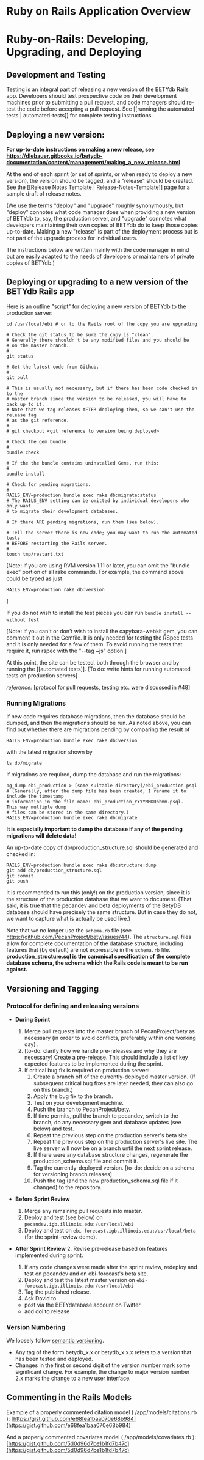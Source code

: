 # Ruby on Rails Application Overview

# Ruby-on-Rails: Developing, Upgrading, and Deploying

## Development and Testing

Testing is an integral part of releasing a new version of the BETYdb Rails app. Developers should test prospective code on their development machines prior to submitting a pull request, and code managers should re-test the code before accepting a pull request.  See [[running the automated tests | automated-tests]] for complete testing instructions.


## Deploying a new version:

**For up-to-date instructions on making a new release, see https://dlebauer.gitbooks.io/betydb-documentation/content/management/making_a_new_release.html**

At the end of each sprint (or set of sprints, or when ready to deploy a new version), the version should be tagged, and a "release" should be created.  See the [[Release Notes Template | Release-Notes-Template]] page for a sample draft of release notes.


(We use the terms "deploy" and "upgrade" roughly synonymously, but "deploy" connotes what code manager does when providing a new version of BETYdb to, say, the production server, and "upgrade" connotes what developers maintaining their own copies of BETYdb do to keep those copies up-to-date.  Making a new "release" is part of the deployment process but is not part of the upgrade process for individual users.

The instructions below are written mainly with the code manager in mind but are easily adapted to the needs of developers or maintainers of private copies of BETYdb.)


## Deploying or upgrading to a new version of the BETYdb Rails app

Here is an outline "script" for deploying a new version of BETYdb to the production server:

```{bash}
cd /usr/local/ebi # or to the Rails root of the copy you are upgrading

# Check the git status to be sure the copy is "clean".
# Generally there shouldn't be any modified files and you should be 
# on the master branch.
#
git status

# Get the latest code from Github.
#
git pull

# This is usually not necessary, but if there has been code checked in to the
# master branch since the version to be released, you will have to back up to it.
# Note that we tag releases AFTER deploying them, so we can't use the release tag
# as the git reference.
#
# git checkout <git reference to version being deployed>

# Check the gem bundle.
#
bundle check

# If the the bundle contains uninstalled Gems, run this:
#
bundle install

# Check for pending migrations.
#
RAILS_ENV=production bundle exec rake db:migrate:status
# The RAILS_ENV setting can be omitted by individual developers who only want
# to migrate their development databases.

# If there ARE pending migrations, run them (see below).

# Tell the server there is new code; you may want to run the automated tests
# BEFORE restarting the Rails server.
#
touch tmp/restart.txt
```

[Note: If you are using RVM version 1.11 or later, you can omit the "bundle exec" portion of all rake commands.  For example, the command above could be typed as just
```
RAILS_ENV=production rake db:version
```
]

If you do not wish to install the test pieces you can run `bundle install --without test`.

[Note: If you can't or don't wish to install the capybara-webkit gem, you can comment it out in the Gemfile.  It is only needed for testing the RSpec tests and it is only needed for a few of them.  To avoid running the tests that require it, run rspec with the "--tag ~js" option.]


At this point, the site can be tested, both through the browser and by running the [[automated tests]].  [To do: write hints for running automated tests on production servers]

_reference:_ [protocol for pull requests, testing etc. were discussed in [#48](https://github.com/PecanProject/bety/issues/48)]

### Running Migrations

If new code requires database migrations, then the database should be
dumped, and then the migrations should be run.  As noted above, you can find out whether there are migrations pending by comparing the result of
```
RAILS_ENV=production bundle exec rake db:version
```
with the latest migration shown by
```
ls db/migrate
```
If migrations are required, dump the database and run the migrations:
```
pg_dump ebi_production > [some suitable directory]/ebi_production.psql
# (Generally, after the dump file has been created, I rename it to include the timestamp 
# information in the file name: ebi_production_YYYYMMDDhhmm.psql.  This way multiple dump 
# files can be stored in the same directory.)
RAILS_ENV=production bundle exec rake db:migrate
```

**It is especially important to dump the database if any of the pending migrations will delete data!**

An up-to-date copy of db/production_structure.sql should be generated and checked in:

```
RAILS_ENV=production bundle exec rake db:structure:dump
git add db/production_structure.sql
git commit
git push
```

It is recommended to run this (only!) on the production version, since
it is the structure of the production database that we want to
document.  (That said, it is true that the pecandev and beta
deployments of the BetyDB database should have precisely the same
structure.  But in case they do not, we want to capture what is
actually be used live.)

Note that we no longer use the `schema.rb` file (see https://github.com/PecanProject/bety/issues/44).  The `structure.sql` files allow for complete documentation of the database structure, including features that (by default) are not expressible in the `schema.rb` file.  <strong>production_structure.sql is the canonical specification of the complete database schema, the schema which the Rails code is meant to be run against.</strong>

## Versioning and Tagging

### Protocol for defining and releasing versions

* **During Sprint**

  1. Merge pull requests into the master branch of PecanProject/bety as
  necessary (in order to avoid conflicts, preferably within one working
  day) .
  1. [to-do: clarify how we handle pre-releases and why they are necessary] Create a [pre-release](https://github.com/PecanProject/bety/releases/new). This should include a list of key expected features to be implemented during the sprint.
  1. If critical bug fix is required on production server:
      1. Create a branch off of the currently-deployed master version.  (If subsequent critical bug fixes are later needed, they can also go on this branch.)
      1. Apply the bug fix to the branch.
      1. Test on your development machine.
      1. Push the branch to PecanProject/bety.
      1. If time permits, pull the branch to pecandev, switch to the branch, do any necessary gem and database updates (see below) and test.
      1. Repeat the previous step on the production server's beta site.
      1. Repeat the previous step on the production server's live site.  The live server will now be on a branch until the next sprint release.
      1. If there were any database structure changes, regenerate the production\_schema.sql file and commit it.
      1. Tag the currently-deployed version. [to-do: decide on a schema for versioning branch releases]
      1. Push the tag (and the new production_schema.sql file if it changed) to the repository.
* **Before Sprint Review**
  1. Merge any remaining pull requests into master.
  1. Deploy and test (see below) on `pecandev.igb.illinois.edu:/usr/local/ebi`
  2. Deploy and test on `ebi-forecast.igb.illinois.edu:/usr/local/beta` (for the sprint-review demo).
* **After Sprint Review**
  2. Revise pre-release based on features implemented during sprint.
  1. If any code changes were made after the sprint review, redeploy and test on pecandev and on ebi-forecast's beta site.
  1. Deploy and test the latest master version on `ebi-forecast.igb.illinois.edu:/usr/local/ebi`
  3. Tag the published release.
  1. Ask David to 
    * post via the BETYdatabase account on Twitter
    * add doi to release 


### Version Numbering

We loosely follow [semantic versioning](http://semver.org/).

* Any tag of the form betydb\_x.x or betydb\_x.x.x refers to a version that has been tested and deployed.
* Changes in the first or second digit of the version number mark some
  significant change.  For example, the change to major version number
  2.x marks the change to a new user interface.

## Commenting in the Rails Models


Example of a properly commented citation model (
/app/models/citations.rb ):
[https://gist.github.com/e68fea1baa070e68b984](https://gist.github.com/e68fea1baa070e68b984)

And a properly commented covariates model ( /app/models/covariates.rb
):
[https://gist.github.com/5d0d96d7be1b1fd7b47c](https://gist.github.com/5d0d96d7be1b1fd7b47c)